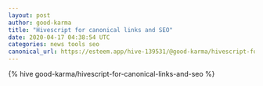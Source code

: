 ```yaml
---
layout: post
author: good-karma
title: "Hivescript for canonical links and SEO"
date: 2020-04-17 04:38:54 UTC
categories: news tools seo
canonical_url: https://esteem.app/hive-139531/@good-karma/hivescript-for-canonical-links-and-seo
---
```

{% hive good-karma/hivescript-for-canonical-links-and-seo %}
